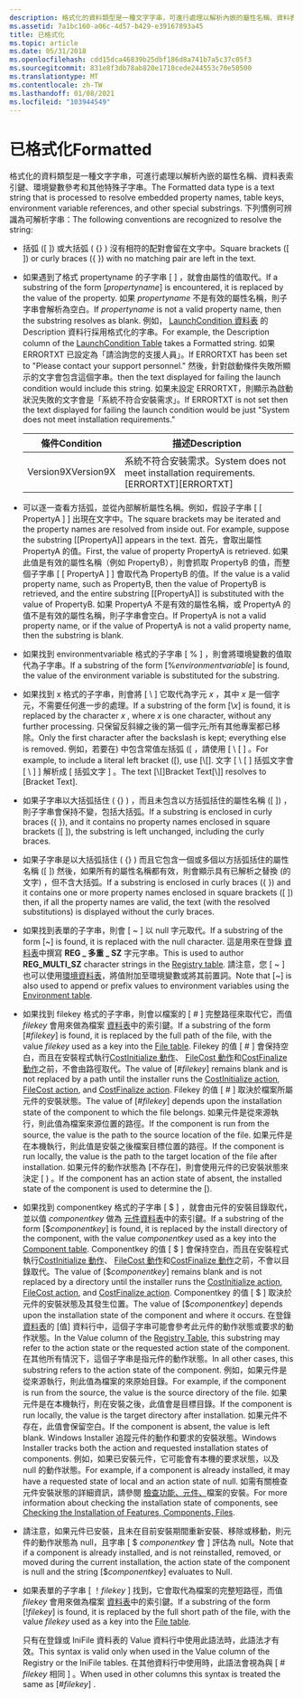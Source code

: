 ```yaml
---
description: 格式化的資料類型是一種文字字串，可進行處理以解析內嵌的屬性名稱、資料表索引鍵、環境變數參考和其他特殊子字串。
ms.assetid: 7a1bc160-a06c-4d57-b429-e39167893a45
title: 已格式化
ms.topic: article
ms.date: 05/31/2018
ms.openlocfilehash: cdd15dca46839b25dbf186d8a741b7a5c37c05f3
ms.sourcegitcommit: 831e8f3db78ab820e1710cede244553c70e50500
ms.translationtype: MT
ms.contentlocale: zh-TW
ms.lasthandoff: 01/08/2021
ms.locfileid: "103944549"
---
```

# <a name="formatted"></a><span data-ttu-id="da7f6-103">已格式化</span><span class="sxs-lookup"><span data-stu-id="da7f6-103">Formatted</span></span>

<span data-ttu-id="da7f6-104">格式化的資料類型是一種文字字串，可進行處理以解析內嵌的屬性名稱、資料表索引鍵、環境變數參考和其他特殊子字串。</span><span class="sxs-lookup"><span data-stu-id="da7f6-104">The Formatted data type is a text string that is processed to resolve embedded property names, table keys, environment variable references, and other special substrings.</span></span> <span data-ttu-id="da7f6-105">下列慣例可辨識為可解析字串：</span><span class="sxs-lookup"><span data-stu-id="da7f6-105">The following conventions are recognized to resolve the string:</span></span>

-   <span data-ttu-id="da7f6-106">括弧 (\[ \]) 或大括弧 ( {} ) 沒有相符的配對會留在文字中。</span><span class="sxs-lookup"><span data-stu-id="da7f6-106">Square brackets (\[ \]) or curly braces ({ }) with no matching pair are left in the text.</span></span>
-   <span data-ttu-id="da7f6-107">如果遇到了格式 propertyname 的子字串 \[  \] ，就會由屬性的值取代。</span><span class="sxs-lookup"><span data-stu-id="da7f6-107">If a substring of the form \[*propertyname*\] is encountered, it is replaced by the value of the property.</span></span> <span data-ttu-id="da7f6-108">如果 *propertyname* 不是有效的屬性名稱，則子字串會解析為空白。</span><span class="sxs-lookup"><span data-stu-id="da7f6-108">If *propertyname* is not a valid property name, then the substring resolves as blank.</span></span> <span data-ttu-id="da7f6-109">例如， [LaunchCondition 資料表](launchcondition-table.md) 的 Description 資料行採用格式化的字串。</span><span class="sxs-lookup"><span data-stu-id="da7f6-109">For example, the Description column of the [LaunchCondition Table](launchcondition-table.md) takes a Formatted string.</span></span> <span data-ttu-id="da7f6-110">如果 ERRORTXT 已設定為「請洽詢您的支援人員」。</span><span class="sxs-lookup"><span data-stu-id="da7f6-110">If ERRORTXT has been set to "Please contact your support personnel."</span></span> <span data-ttu-id="da7f6-111">然後，針對啟動條件失敗所顯示的文字會包含這個字串。</span><span class="sxs-lookup"><span data-stu-id="da7f6-111">then the text displayed for failing the launch condition would include this string.</span></span> <span data-ttu-id="da7f6-112">如果未設定 ERRORTXT，則顯示為啟動狀況失敗的文字會是「系統不符合安裝需求」。</span><span class="sxs-lookup"><span data-stu-id="da7f6-112">If ERRORTXT is not set then the text displayed for failing the launch condition would be just "System does not meet installation requirements."</span></span>

    

    | <span data-ttu-id="da7f6-113">條件</span><span class="sxs-lookup"><span data-stu-id="da7f6-113">Condition</span></span> | <span data-ttu-id="da7f6-114">描述</span><span class="sxs-lookup"><span data-stu-id="da7f6-114">Description</span></span>                                                  |
    |-----------|--------------------------------------------------------------|
    | <span data-ttu-id="da7f6-115">Version9X</span><span class="sxs-lookup"><span data-stu-id="da7f6-115">Version9X</span></span> | <span data-ttu-id="da7f6-116">系統不符合安裝需求。</span><span class="sxs-lookup"><span data-stu-id="da7f6-116">System does not meet installation requirements.</span></span> <span data-ttu-id="da7f6-117">\[ERRORTXT\]</span><span class="sxs-lookup"><span data-stu-id="da7f6-117">\[ERRORTXT\]</span></span> |

    

     

-   <span data-ttu-id="da7f6-118">可以逐一查看方括弧，並從內部解析屬性名稱。例如，假設子字串 \[ \[ PropertyA \] \] 出現在文字中。</span><span class="sxs-lookup"><span data-stu-id="da7f6-118">The square brackets may be iterated and the property names are resolved from inside out. For example, suppose the substring \[\[PropertyA\]\] appears in the text.</span></span> <span data-ttu-id="da7f6-119">首先，會取出屬性 PropertyA 的值。</span><span class="sxs-lookup"><span data-stu-id="da7f6-119">First, the value of property PropertyA is retrieved.</span></span> <span data-ttu-id="da7f6-120">如果此值是有效的屬性名稱（例如 PropertyB），則會抓取 PropertyB 的值，而整個子字串 \[ \[ PropertyA \] \] 會取代為 PropertyB 的值。</span><span class="sxs-lookup"><span data-stu-id="da7f6-120">If the value is a valid property name, such as PropertyB, then the value of PropertyB is retrieved, and the entire substring \[\[PropertyA\]\] is substituted with the value of PropertyB.</span></span> <span data-ttu-id="da7f6-121">如果 PropertyA 不是有效的屬性名稱，或 PropertyA 的值不是有效的屬性名稱，則子字串會空白。</span><span class="sxs-lookup"><span data-stu-id="da7f6-121">If PropertyA is not a valid property name, or if the value of PropertyA is not a valid property name, then the substring is blank.</span></span>
-   <span data-ttu-id="da7f6-122">如果找到 environmentvariable 格式的子字串 \[ %  \] ，則會將環境變數的值取代為子字串。</span><span class="sxs-lookup"><span data-stu-id="da7f6-122">If a substring of the form \[%*environmentvariable*\] is found, the value of the environment variable is substituted for the substring.</span></span>
-   <span data-ttu-id="da7f6-123">如果找到 x 格式的子字串，則會將 \[ \\  \] 它取代為字元 *x* ，其中 *x* 是一個字元，不需要任何進一步的處理。</span><span class="sxs-lookup"><span data-stu-id="da7f6-123">If a substring of the form \[\\*x*\] is found, it is replaced by the character *x* , where *x* is one character, without any further processing.</span></span> <span data-ttu-id="da7f6-124">只保留反斜線之後的第一個字元;所有其他專案都已移除。</span><span class="sxs-lookup"><span data-stu-id="da7f6-124">Only the first character after the backslash is kept; everything else is removed.</span></span> <span data-ttu-id="da7f6-125">例如，若要在) 中包含常值左括弧 (\[ ，請使用 \[ \\ \[ \] 。</span><span class="sxs-lookup"><span data-stu-id="da7f6-125">For example, to include a literal left bracket (\[), use \[\\\[\].</span></span> <span data-ttu-id="da7f6-126">文字 \[ \\ \[ \] 括弧文字會 \[ \\ \] \] 解析成 \[ 括弧文字 \] 。</span><span class="sxs-lookup"><span data-stu-id="da7f6-126">The text \[\\\[\]Bracket Text\[\\\]\] resolves to \[Bracket Text\].</span></span>
-   <span data-ttu-id="da7f6-127">如果子字串以大括弧括住 ( {} ) ，而且未包含以方括弧括住的屬性名稱 (\[ \]) ，則子字串會保持不變，包括大括弧。</span><span class="sxs-lookup"><span data-stu-id="da7f6-127">If a substring is enclosed in curly braces ({ }), and it contains no property names enclosed in square brackets (\[ \]), the substring is left unchanged, including the curly braces.</span></span>
-   <span data-ttu-id="da7f6-128">如果子字串是以大括弧括住 ( {} ) 而且它包含一個或多個以方括弧括住的屬性名稱 (\[ \]) 然後，如果所有的屬性名稱都有效，則會顯示具有已解析之替換 (的文字) ，但不含大括弧。</span><span class="sxs-lookup"><span data-stu-id="da7f6-128">If a substring is enclosed in curly braces ({ }) and it contains one or more property names enclosed in square brackets (\[ \]) then, if all the property names are valid, the text (with the resolved substitutions) is displayed without the curly braces.</span></span>
-   <span data-ttu-id="da7f6-129">如果找到表單的子字串，則會 \[ ~ \] 以 null 字元取代。</span><span class="sxs-lookup"><span data-stu-id="da7f6-129">If a substring of the form \[~\] is found, it is replaced with the null character.</span></span> <span data-ttu-id="da7f6-130">這是用來在登錄 [資料表](registry-table.md)中撰寫 **REG \_ 多重 \_ SZ** 字元字串。</span><span class="sxs-lookup"><span data-stu-id="da7f6-130">This is used to author **REG\_MULTI\_SZ** character strings in the [Registry table](registry-table.md).</span></span> <span data-ttu-id="da7f6-131">請注意，您 \[ ~ \] 也可以使用[環境資料表](environment-table.md)，將值附加至環境變數或將其前置詞。</span><span class="sxs-lookup"><span data-stu-id="da7f6-131">Note that \[~\] is also used to append or prefix values to environment variables using the [Environment table](environment-table.md).</span></span>
-   <span data-ttu-id="da7f6-132">如果找到 filekey 格式的子字串，則會以檔案的 \[ \#  \] 完整路徑來取代它，而值 *filekey* 會用來做為檔案 [資料表](file-table.md)中的索引鍵。</span><span class="sxs-lookup"><span data-stu-id="da7f6-132">If a substring of the form \[\#*filekey*\] is found, it is replaced by the full path of the file, with the value *filekey* used as a key into the [File table](file-table.md).</span></span> <span data-ttu-id="da7f6-133">Filekey 的值 \[ \#  \] 會保持空白，而且在安裝程式執行[CostInitialize 動作](costinitialize-action.md)、 [FileCost 動作](filecost-action.md)和[CostFinalize 動作](costfinalize-action.md)之前，不會由路徑取代。</span><span class="sxs-lookup"><span data-stu-id="da7f6-133">The value of \[\#*filekey*\] remains blank and is not replaced by a path until the installer runs the [CostInitialize action](costinitialize-action.md), [FileCost action](filecost-action.md), and [CostFinalize action](costfinalize-action.md).</span></span> <span data-ttu-id="da7f6-134">Filekey 的值 \[ \#  \] 取決於檔案所屬元件的安裝狀態。</span><span class="sxs-lookup"><span data-stu-id="da7f6-134">The value of \[\#*filekey*\] depends upon the installation state of the component to which the file belongs.</span></span> <span data-ttu-id="da7f6-135">如果元件是從來源執行，則此值為檔案來源位置的路徑。</span><span class="sxs-lookup"><span data-stu-id="da7f6-135">If the component is run from the source, the value is the path to the source location of the file.</span></span> <span data-ttu-id="da7f6-136">如果元件是在本機執行，則此值是安裝之後檔案目標位置的路徑。</span><span class="sxs-lookup"><span data-stu-id="da7f6-136">If the component is run locally, the value is the path to the target location of the file after installation.</span></span> <span data-ttu-id="da7f6-137">如果元件的動作狀態為 [不存在]，則會使用元件的已安裝狀態來決定 \[ \) 。</span><span class="sxs-lookup"><span data-stu-id="da7f6-137">If the component has an action state of absent, the installed state of the component is used to determine the \[\).</span></span>
-   <span data-ttu-id="da7f6-138">如果找到 componentkey 格式的子字串 \[ $  \] ，就會由元件的安裝目錄取代，並以值 *componentkey* 做為 [元件資料表](component-table.md)中的索引鍵。</span><span class="sxs-lookup"><span data-stu-id="da7f6-138">If a substring of the form \[$*componentkey*\] is found, it is replaced by the install directory of the component, with the value *componentkey* used as a key into the [Component table](component-table.md).</span></span> <span data-ttu-id="da7f6-139">Componentkey 的值 \[ $  \] 會保持空白，而且在安裝程式執行[CostInitialize 動作](costinitialize-action.md)、 [FileCost 動作](filecost-action.md)和[CostFinalize 動作](costfinalize-action.md)之前，不會以目錄取代。</span><span class="sxs-lookup"><span data-stu-id="da7f6-139">The value of \[$*componentkey*\] remains blank and is not replaced by a directory until the installer runs the [CostInitialize action](costinitialize-action.md), [FileCost action](filecost-action.md), and [CostFinalize action](costfinalize-action.md).</span></span> <span data-ttu-id="da7f6-140">Componentkey 的值 \[ $  \] 取決於元件的安裝狀態及其發生位置。</span><span class="sxs-lookup"><span data-stu-id="da7f6-140">The value of \[$*componentkey*\] depends upon the installation state of the component and where it occurs.</span></span> <span data-ttu-id="da7f6-141">在登錄 [資料表](registry-table.md)的 [值] 資料行中，這個子字串可能會參考此元件的動作狀態或要求的動作狀態。</span><span class="sxs-lookup"><span data-stu-id="da7f6-141">In the Value column of the [Registry Table](registry-table.md), this substring may refer to the action state or the requested action state of the component.</span></span> <span data-ttu-id="da7f6-142">在其他所有情況下，這個子字串是指元件的動作狀態。</span><span class="sxs-lookup"><span data-stu-id="da7f6-142">In all other cases, this substring refers to the action state of the component.</span></span> <span data-ttu-id="da7f6-143">例如，如果元件是從來源執行，則此值為檔案的來原始目錄。</span><span class="sxs-lookup"><span data-stu-id="da7f6-143">For example, if the component is run from the source, the value is the source directory of the file.</span></span> <span data-ttu-id="da7f6-144">如果元件是在本機執行，則在安裝之後，此值會是目標目錄。</span><span class="sxs-lookup"><span data-stu-id="da7f6-144">If the component is run locally, the value is the target directory after installation.</span></span> <span data-ttu-id="da7f6-145">如果元件不存在，此值會保留空白。</span><span class="sxs-lookup"><span data-stu-id="da7f6-145">If the component is absent, the value is left blank.</span></span> <span data-ttu-id="da7f6-146">Windows Installer 追蹤元件的動作和要求的安裝狀態。</span><span class="sxs-lookup"><span data-stu-id="da7f6-146">Windows Installer tracks both the action and requested installation states of components.</span></span> <span data-ttu-id="da7f6-147">例如，如果已安裝元件，它可能會有本機的要求狀態，以及 null 的動作狀態。</span><span class="sxs-lookup"><span data-stu-id="da7f6-147">For example, if a component is already installed, it may have a requested state of local and an action state of null.</span></span> <span data-ttu-id="da7f6-148">如需有關檢查元件安裝狀態的詳細資訊，請參閱 [檢查功能、元件、](checking-the-installation-of-features-components-files.md)檔案的安裝。</span><span class="sxs-lookup"><span data-stu-id="da7f6-148">For more information about checking the installation state of components, see [Checking the Installation of Features, Components, Files](checking-the-installation-of-features-components-files.md).</span></span>
-   <span data-ttu-id="da7f6-149">請注意，如果元件已安裝，且未在目前安裝期間重新安裝、移除或移動，則元件的動作狀態為 null，且字串 \[ $ *componentkey* 會 \] 評估為 null。</span><span class="sxs-lookup"><span data-stu-id="da7f6-149">Note that if a component is already installed, and is not reinstalled, removed, or moved during the current installation, the action state of the component is null and the string \[$*componentkey*\] evaluates to Null.</span></span>
-   <span data-ttu-id="da7f6-150">如果表單的子字串 \[ ！*filekey* \] 找到，它會取代為檔案的完整短路徑，而值 *filekey* 會用來做為檔案 [資料表](file-table.md)中的索引鍵。</span><span class="sxs-lookup"><span data-stu-id="da7f6-150">If a substring of the form \[!*filekey*\] is found, it is replaced by the full short path of the file, with the value *filekey* used as a key into the [File table](file-table.md).</span></span>

    <span data-ttu-id="da7f6-151">只有在登錄或 IniFile 資料表的 Value 資料行中使用此語法時，此語法才有效。</span><span class="sxs-lookup"><span data-stu-id="da7f6-151">This syntax is valid only when used in the Value column of the Registry or the IniFile tables.</span></span> <span data-ttu-id="da7f6-152">在其他資料行中使用時，此語法會視為與 \[ \# *filekey* 相同 \] 。</span><span class="sxs-lookup"><span data-stu-id="da7f6-152">When used in other columns this syntax is treated the same as \[\#*filekey*\] .</span></span>

 

 



